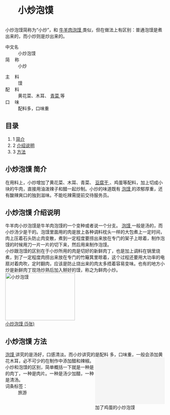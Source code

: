 <div class="main-content">
 <div class="top-tool">
 </div>
 <div style="width:0;height:0;clear:both">
 </div>
 <dl class="lemmaWgt-lemmaTitle lemmaWgt-lemmaTitle-">
  <dd class="lemmaWgt-lemmaTitle-title">
   <h1>
    小炒泡馍
   </h1>
   <a class="edit-lemma cmn-btn-hover-blue cmn-btn-28 j-edit-link" href="javascript:;" style="display: inline-block;">
   </a>
   <a class="lock-lemma" href="javascript:;" nslog-type="10003105" target="_blank" title="锁定">
   </a>
   <a class="lemma-discussion cmn-btn-hover-blue cmn-btn-28 j-discussion-link" href="/planet/talk?lemmaId=9264846" nslog-type="90000102" target="_blank">
   </a>
  </dd>
 </dl>
 <div class="promotion-declaration">
 </div>
 <div class="lemma-summary" label-module="lemmaSummary">
  <div class="para" label-module="para">
   小炒泡馍简称为“小炒”，和
   <a data-lemmaid="863722" href="/item/%E7%89%9B%E7%BE%8A%E8%82%89%E6%B3%A1%E9%A6%8D/863722" target="_blank">
    牛羊肉泡馍
   </a>
   类似，但在做法上有区别：普通泡馍是煮出来的，而小炒则是炒出来的。
  </div>
 </div>
 <div class="lemmaWgt-promotion-leadPVBtn">
 </div>
 <div class="configModuleBanner">
 </div>
 <div class="basic-info cmn-clearfix">
  <dl class="basicInfo-block basicInfo-left">
   <dt class="basicInfo-item name">
    中文名
   </dt>
   <dd class="basicInfo-item value">
    小炒泡馍
   </dd>
   <dt class="basicInfo-item name">
    简    称
   </dt>
   <dd class="basicInfo-item value">
    小炒
   </dd>
  </dl>
  <dl class="basicInfo-block basicInfo-right">
   <dt class="basicInfo-item name">
    主    料
   </dt>
   <dd class="basicInfo-item value">
    馍
   </dd>
   <dt class="basicInfo-item name">
    配    料
   </dt>
   <dd class="basicInfo-item value">
    黄花菜、木耳、
    <a href="/item/%E9%9D%92%E8%8F%9C" target="_blank">
     青菜
    </a>
    等
   </dd>
   <dt class="basicInfo-item name">
    口    味
   </dt>
   <dd class="basicInfo-item value">
    配料多，口味重
   </dd>
  </dl>
 </div>
 <div class="lemmaWgt-lemmaCatalog">
  <div class="lemma-catalog">
   <h2 class="block-title">
    目录
   </h2>
   <div class="catalog-list column-1">
    <ol>
     <li class="level1">
      <span class="index">
       1
      </span>
      <span class="text">
       <a href="#1">
        简介
       </a>
      </span>
     </li>
     <li class="level1">
      <span class="index">
       2
      </span>
      <span class="text">
       <a href="#2">
        介绍说明
       </a>
      </span>
     </li>
     <li class="level1">
      <span class="index">
       3
      </span>
      <span class="text">
       <a href="#3">
        方法
       </a>
      </span>
     </li>
    </ol>
   </div>
  </div>
 </div>
 <div class="anchor-list">
  <a class="lemma-anchor para-title" name="1">
  </a>
  <a class="lemma-anchor" name="sub4087121_1">
  </a>
  <a class="lemma-anchor" name="简介">
  </a>
 </div>
 <div class="para-title level-2" label-module="para-title">
  <h2 class="title-text">
   <span class="title-prefix">
    小炒泡馍
   </span>
   简介
  </h2>
  <a class="edit-icon j-edit-link" data-edit-dl="1" href="javascript:;" style="display: block;">
  </a>
 </div>
 <div class="para" label-module="para">
  在用料上，小炒增加了黄花菜、木耳、青菜、
  <a href="/item/%E8%B1%86%E8%85%90%E5%B9%B2" target="_blank">
   豆腐干
  </a>
  、鸡蛋等配料，加上切成小块的牛肉，直接用油泼辣子和醋一起炒制。小炒的味道既有
  <a href="/item/%E6%B3%A1%E9%A6%8D" target="_blank">
   泡馍
  </a>
  的浓郁厚重，还有酸辣爽口的独到滋味。不能吃辣需提前交待服务员。
 </div>
 <div class="anchor-list">
  <a class="lemma-anchor para-title" name="2">
  </a>
  <a class="lemma-anchor" name="sub4087121_2">
  </a>
  <a class="lemma-anchor" name="介绍说明">
  </a>
 </div>
 <div class="para-title level-2" label-module="para-title">
  <h2 class="title-text">
   <span class="title-prefix">
    小炒泡馍
   </span>
   介绍说明
  </h2>
  <a class="edit-icon j-edit-link" data-edit-dl="2" href="javascript:;" style="display: block;">
  </a>
 </div>
 <div class="para" label-module="para">
  牛羊肉小炒泡馍是牛羊肉泡馍的一个变种或者说一个分支。
  <a href="/item/%E6%B3%A1%E9%A6%8D" target="_blank">
   泡馍
  </a>
  一般是汤的，而小炒汤少是干的。泡馍里面用的肉是放上各种调料枕头一样的大包煮上一定时间，肉上压着石头防止肉变散，煮到一定程度要捞出来放在专门的架子上晾着，制作泡馍的时候用刀一片一片的切下来，然后用来制作泡馍。
 </div>
 <div class="para" label-module="para">
  小炒跟泡馍的区别在于小炒所用的肉是切好的新鲜肉丁，也是加上调料在锅里烧煮，到了一定程度肉捞出来放在专门的竹簸箕里晾着，这个过程还要用大功率的电扇对着肉吹，定时翻肉，应该是防止烧出来的肉太多捂着容易变味。也有的地方小炒是新鲜肉丁现场炒熟后加入掰好的馍，称之为鲜肉小炒。
  <a class="lemma-album layout-right nslog:10000206" href="/pic/%E5%B0%8F%E7%82%92%E6%B3%A1%E9%A6%8D/9264846/21543805/c2fdfc039245d68854fbc247adc27d1ed31b2453?fr=lemma&amp;ct=cover" nslog-type="10000206" style="width:222px;" target="_blank" title="小炒泡馍">
   <div class="album-wrap" style="width:220px;height:150px;">
    <img alt="小炒泡馍" class="picture" src="https://gss0.bdstatic.com/94o3dSag_xI4khGkpoWK1HF6hhy/baike/s%3D220/sign=b46c1b0c84b1cb133a693b11ed5656da/c2fdfc039245d68854fbc247adc27d1ed31b2453.jpg" style="width:220px;height:150px;"/>
   </div>
   <div class="description">
    小炒泡馍
    <span class="number">
     (5张)
    </span>
   </div>
   <div class="albumBg">
    <div class="albumBgFir" style="width:214px;">
    </div>
    <div class="albumBgSec" style="width:208px;">
    </div>
   </div>
  </a>
 </div>
 <div class="anchor-list">
  <a class="lemma-anchor para-title" name="3">
  </a>
  <a class="lemma-anchor" name="sub4087121_3">
  </a>
  <a class="lemma-anchor" name="方法">
  </a>
 </div>
 <div class="para-title level-2" label-module="para-title">
  <h2 class="title-text">
   <span class="title-prefix">
    小炒泡馍
   </span>
   方法
  </h2>
  <a class="edit-icon j-edit-link" data-edit-dl="3" href="javascript:;" style="display: block;">
  </a>
 </div>
 <div class="para" label-module="para">
  <a href="/item/%E6%B3%A1%E9%A6%8D" target="_blank">
   泡馍
  </a>
  讲究的是汤好，口感清淡。而小炒讲究的是配料
  <div class="lemma-picture text-pic layout-right" style="width:220px; float: right;">
   <a class="image-link" href="/pic/%E5%B0%8F%E7%82%92%E6%B3%A1%E9%A6%8D/9264846/0/72b19c024d8b604d4bfb51c3?fr=lemma&amp;ct=single" nslog-type="9317" style="width:220px;height:147px;" target="_blank" title="加了鸡蛋的小炒泡馍">
    <img alt="加了鸡蛋的小炒泡馍" class="lazy-img" data-src="https://gss3.bdstatic.com/7Po3dSag_xI4khGkpoWK1HF6hhy/baike/s%3D220/sign=db9ba8c3800a19d8cf03830703fa82c9/50da81cb39dbb6fd454214540924ab18972b37a2.jpg" src="data:image/png;base64,iVBORw0KGgoAAAANSUhEUgAAAAEAAAABCAMAAAAoyzS7AAAAGXRFWHRTb2Z0d2FyZQBBZG9iZSBJbWFnZVJlYWR5ccllPAAAAAZQTFRF9fX1AAAA0VQI3QAAAAxJREFUeNpiYAAIMAAAAgABT21Z4QAAAABJRU5ErkJggg==" style="width:220px;height:147px;"/>
   </a>
   <span class="description">
    加了鸡蛋的小炒泡馍
   </span>
  </div>
  多，口味重，一般会添加黄花木耳，必不可少的在制作中添加醋和辣椒。
 </div>
 <div class="para" label-module="para">
  小炒和泡馍的区别，简单概括一下就是一种是的肉丁，一种是肉片。一种是汤少加醋，一种是清汤。
 </div>
 <div class="anchor-list">
  <a class="lemma-anchor a" name="a">
  </a>
 </div>
 <div class="album-list">
 </div>
 <div id="open-tag">
  <div class="open-tag-title">
   词条标签：
  </div>
  <dd id="open-tag-item">
   <span class="taglist">
    旅游
   </span>
  </dd>
  <div class="open-tag-collapse" id="open-tag-collapse" style="display: none;">
  </div>
 </div>
 <div class="clear">
 </div>
</div>
